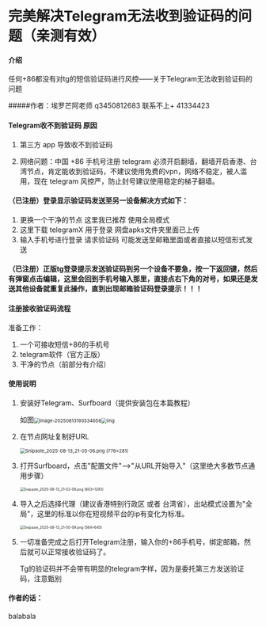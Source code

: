 # 完美解决Telegram无法收到验证码的问题（亲测有效）


#### 介绍

任何+86都没有对tg的短信验证码进行风控——关于Telegram无法收到验证码的问题

#####作者：埃罗芒阿老师   q3450812683  联系不上+  41334423

#### Telegram收不到验证码 原因

1. 第三方 app 导致收不到验证码

2. 网络问题：中国 +86 手机号注册 telegram 必须开启翻墙，翻墙开启香港、台湾节点，肯定能收到验证码，不建议使用免费的vpn，网络不稳定，被人滥用，现在 telegram 风控严，防止封号建议使用稳定的梯子翻墙。


#### （已注册）登录显示验证码发送至另一设备解决方式如下：
1.  更换一个干净的节点  这里我已推荐   使用全局模式
2.  这里下载  telegramX  用于登录   网盘apks文件夹里面已上传
3.  输入手机号进行登录    请求验证码  可能发送至邮箱里面或者直接以短信形式发送

####  （已注册）正版tg登录提示发送验证码到另一个设备不要急，按一下返回键，然后有弹窗点击编辑，这里会回到手机号输入那里，直接点右下角的对号，如果还是发送其他设备就重复此操作，直到出现邮箱验证码登录提示！！！

#### 注册接收验证码流程

准备工作：

1.  一个可接收短信+86的手机号
2.  telegram软件（官方正版）
3.  干净的节点（前部分有介绍）

#### 使用说明

1. 安装好Telegram、Surfboard（提供安装包在本篇教程）

   如图<img src="https://gitee.com/NeighborAngel/TelegramCode/raw/master/images/s.png" alt="image-20250813193534658" style="zoom: 67%;" /><img src="https://gitee.com/NeighborAngel/TelegramCode/raw/master/images/t.png" alt="img" style="zoom:67%;" />

   

2. 在节点网址复制好URL

   <img src="https://gitee.com/NeighborAngel/TelegramCode/raw/master/images/Snipaste_2025-08-13_21-05-06.png" alt="Snipaste_2025-08-13_21-05-06.png (776×281)" style="zoom:67%;" />

3. 打开Surfboard，点击"配置文件"-->"从URL开始导入"（这里绝大多数节点通用步骤）

   <img src="https://gitee.com/NeighborAngel/TelegramCode/raw/master/images/Snipaste_2025-08-13_21-02-06.png" alt="Snipaste_2025-08-13_21-02-06.png (603×1293)" style="zoom:50%;" />

4. 导入之后选择代理（建议香港特别行政区 或者 台湾省），出站模式设置为"全局"，这里的标准以你在短视频平台的ip有变化为标准。

   <img src="https://gitee.com/NeighborAngel/TelegramCode/raw/master/images/Snipaste_2025-08-13_21-50-09.png" alt="Snipaste_2025-08-13_21-50-09.png (564×645)" style="zoom:50%;" />

5. 一切准备完成之后打开Telegram注册，输入你的+86手机号，绑定邮箱，然后就可以正常接收验证码了。

   Tg的验证码并不会带有明显的telegram字样，因为是委托第三方发送验证码，注意甄别

#### 作者的话：

balabala

